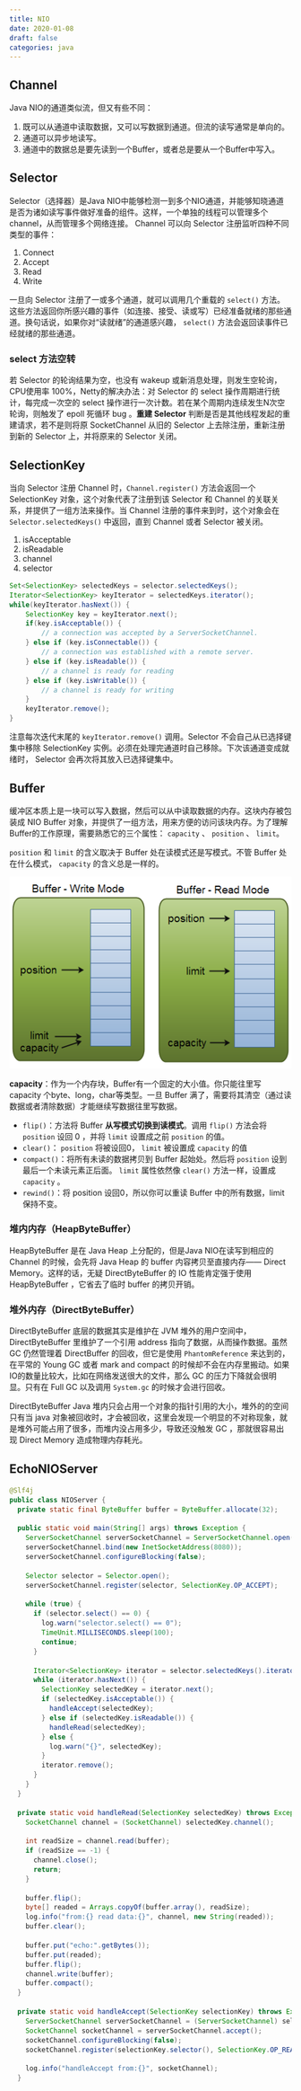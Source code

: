```yaml
---
title: NIO
date: 2020-01-08
draft: false
categories: java
---
```


## Channel

Java NIO的通道类似流，但又有些不同：

1. 既可以从通道中读取数据，又可以写数据到通道。但流的读写通常是单向的。
1. 通道可以异步地读写。
1. 通道中的数据总是要先读到一个Buffer，或者总是要从一个Buffer中写入。

## Selector

Selector（选择器）是Java NIO中能够检测一到多个NIO通道，并能够知晓通道是否为诸如读写事件做好准备的组件。这样，一个单独的线程可以管理多个channel，从而管理多个网络连接。 Channel 可以向 Selector 注册监听四种不同类型的事件：

1. Connect
1. Accept
1. Read
1. Write

一旦向 Selector 注册了一或多个通道，就可以调用几个重载的 `select()` 方法。这些方法返回你所感兴趣的事件（如连接、接受、读或写）已经准备就绪的那些通道。换句话说，如果你对“读就绪”的通道感兴趣， `select()` 方法会返回读事件已经就绪的那些通道。

### select 方法空转

若 Selector 的轮询结果为空，也没有 wakeup 或新消息处理，则发生空轮询，CPU使用率 100%，Netty的解决办法：对 Selector 的 select 操作周期进行统计，每完成一次空的 select 操作进行一次计数。若在某个周期内连续发生N次空轮询，则触发了 epoll 死循环 bug 。**重建 Selector** 判断是否是其他线程发起的重建请求，若不是则将原 SocketChannel 从旧的 Selector 上去除注册，重新注册到新的 Selector 上，并将原来的 Selector 关闭。

## SelectionKey

当向 Selector 注册 Channel 时，`Channel.register()` 方法会返回一个 SelectionKey 对象，这个对象代表了注册到该 Selector 和 Channel 的关联关系，并提供了一组方法来操作。当 Channel 注册的事件来到时，这个对象会在 `Selector.selectedKeys()` 中返回，直到 Channel 或者 Selector 被关闭。

1. isAcceptable
2. isReadable
3. channel
4. selector

```java
Set<SelectionKey> selectedKeys = selector.selectedKeys();
Iterator<SelectionKey> keyIterator = selectedKeys.iterator();
while(keyIterator.hasNext()) {
    SelectionKey key = keyIterator.next();
    if(key.isAcceptable()) {
        // a connection was accepted by a ServerSocketChannel.
    } else if (key.isConnectable()) {
        // a connection was established with a remote server.
    } else if (key.isReadable()) {
        // a channel is ready for reading
    } else if (key.isWritable()) {
        // a channel is ready for writing
    }
    keyIterator.remove();
}
```

注意每次迭代末尾的 `keyIterator.remove()` 调用。Selector 不会自己从已选择键集中移除 SelectionKey 实例。必须在处理完通道时自己移除。下次该通道变成就绪时， Selector 会再次将其放入已选择键集中。

## Buffer

缓冲区本质上是一块可以写入数据，然后可以从中读取数据的内存。这块内存被包装成 NIO Buffer 对象，并提供了一组方法，用来方便的访问该块内存。为了理解Buffer的工作原理，需要熟悉它的三个属性： `capacity` 、 `position` 、 `limit`。

`position` 和 `limit` 的含义取决于 Buffer 处在读模式还是写模式。不管 Buffer 处在什么模式， `capacity` 的含义总是一样的。

![](assists/buffers-modes.png)

**capacity**：作为一个内存块，Buffer有一个固定的大小值。你只能往里写 capacity 个byte、long，char等类型。一旦 Buffer 满了，需要将其清空（通过读数据或者清除数据）才能继续写数据往里写数据。

- `flip()`：方法将 Buffer **从写模式切换到读模式**。调用 `flip()` 方法会将 `position` 设回 0 ，并将 `limit` 设置成之前 `position` 的值。
- `clear()`： `position` 将被设回0， `limit` 被设置成 `capacity` 的值
- `compact()`：将所有未读的数据拷贝到 Buffer 起始处。然后将 `position` 设到最后一个未读元素正后面。 `limit` 属性依然像 `clear()` 方法一样，设置成 `capacity` 。
- `rewind()`：将 position 设回0，所以你可以重读 Buffer 中的所有数据，limit保持不变。

### 堆内内存（HeapByteBuffer）

HeapByteBuffer 是在 Java Heap 上分配的，但是Java NIO在读写到相应的 Channel 的时候，会先将 Java Heap 的 buffer 内容拷贝至直接内存—— Direct Memory。这样的话，无疑 DirectByteBuffer 的 IO 性能肯定强于使用 HeapByteBuffer ，它省去了临时 buffer 的拷贝开销。


### 堆外内存（DirectByteBuffer）

DirectByteBuffer 底层的数据其实是维护在 JVM 堆外的用户空间中， DirectByteBuffer 里维护了一个引用 address 指向了数据，从而操作数据。虽然 GC 仍然管理着 DirectBuffer 的回收，但它是使用 `PhantomReference` 来达到的，在平常的 Young GC 或者 mark and compact 的时候却不会在内存里搬动。如果IO的数量比较大，比如在网络发送很大的文件，那么 GC 的压力下降就会很明显。只有在 Full GC 以及调用 `System.gc` 的时候才会进行回收。

DirectByteBuffer Java 堆内只会占用一个对象的指针引用的大小，堆外的的空间只有当 java 对象被回收时，才会被回收，这里会发现一个明显的不对称现象，就是堆外可能占用了很多，而堆内没占用多少，导致还没触发 GC ，那就很容易出现 Direct Memory 造成物理内存耗光。


## EchoNIOServer

```java
@Slf4j
public class NIOServer {
  private static final ByteBuffer buffer = ByteBuffer.allocate(32);

  public static void main(String[] args) throws Exception {
    ServerSocketChannel serverSocketChannel = ServerSocketChannel.open();
    serverSocketChannel.bind(new InetSocketAddress(8080));
    serverSocketChannel.configureBlocking(false);

    Selector selector = Selector.open();
    serverSocketChannel.register(selector, SelectionKey.OP_ACCEPT);

    while (true) {
      if (selector.select() == 0) {
        log.warn("selector.select() == 0");
        TimeUnit.MILLISECONDS.sleep(100);
        continue;
      }

      Iterator<SelectionKey> iterator = selector.selectedKeys().iterator();
      while (iterator.hasNext()) {
        SelectionKey selectedKey = iterator.next();
        if (selectedKey.isAcceptable()) {
          handleAccept(selectedKey);
        } else if (selectedKey.isReadable()) {
          handleRead(selectedKey);
        } else {
          log.warn("{}", selectedKey);
        }
        iterator.remove();
      }
    }
  }

  private static void handleRead(SelectionKey selectedKey) throws Exception {
    SocketChannel channel = (SocketChannel) selectedKey.channel();

    int readSize = channel.read(buffer);
    if (readSize == -1) {
      channel.close();
      return;
    }

    buffer.flip();
    byte[] readed = Arrays.copyOf(buffer.array(), readSize);
    log.info("from:{} read data:{}", channel, new String(readed));
    buffer.clear();

    buffer.put("echo:".getBytes());
    buffer.put(readed);
    buffer.flip();
    channel.write(buffer);
    buffer.compact();
  }

  private static void handleAccept(SelectionKey selectionKey) throws Exception {
    ServerSocketChannel serverSocketChannel = (ServerSocketChannel) selectionKey.channel();
    SocketChannel socketChannel = serverSocketChannel.accept();
    socketChannel.configureBlocking(false);
    socketChannel.register(selectionKey.selector(), SelectionKey.OP_READ);

    log.info("handleAccept from:{}", socketChannel);
  }
```
